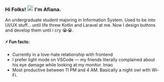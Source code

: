 ### Hi Folks! <img src="https://raw.githubusercontent.com/MartinHeinz/MartinHeinz/master/wave.gif" width="20px" height="20px"> I'm Afiana.

An undergraduate student majoring in Information System. Used to be into UI/UX stuff... until life threw Kotlin and Laravel at me. Now I design buttons and develop them until i cry 😭😭.
#### ⚡ Fun facts:
- Currently in a love-hate relationship with frontend
- I prefer light mode on VSCode — my friends literally complained about his eye damage while looking at my monitor. lmao
- Most productive between 11 PM and 4 AM. Basically a night owl with Wi-Fi.
